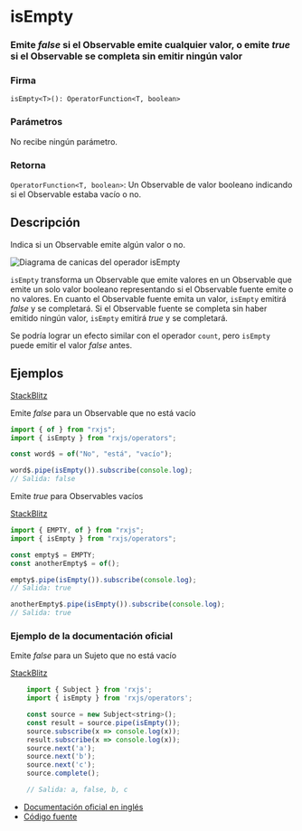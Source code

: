 # isEmpty

### Emite _false_ si el Observable emite cualquier valor, o emite _true_ si el Observable se completa sin emitir ningún valor

### Firma

`isEmpty<T>(): OperatorFunction<T, boolean>`

### Parámetros

No recibe ningún parámetro.

### Retorna

`OperatorFunction<T, boolean>`: Un Observable de valor booleano indicando si el Observable estaba vacío o no.

## Descripción

Indica si un Observable emite algún valor o no.

<img src="" alt="Diagrama de canicas del operador isEmpty">

`isEmpty` transforma un Observable que emite valores en un Observable que emite un solo valor booleano representando si el Observable fuente emite o no valores. En cuanto el Observable fuente emita un valor, `isEmpty` emitirá _false_ y se completará. Si el Observable fuente se completa sin haber emitido ningún valor, `isEmpty` emitirá _true_ y se completará.

Se podría lograr un efecto similar con el operador `count`, pero `isEmpty` puede emitir el valor _false_ antes.

## Ejemplos

[StackBlitz](https://stackblitz.com/edit/rxjs-isempty?file=index.ts)

Emite _false_ para un Observable que no está vacío

```javascript
import { of } from "rxjs";
import { isEmpty } from "rxjs/operators";

const word$ = of("No", "está", "vacío");

word$.pipe(isEmpty()).subscribe(console.log);
// Salida: false
```

Emite _true_ para Observables vacíos

[StackBlitz](https://stackblitz.com/edit/rxjs-isempty-2?file=index.ts)

```javascript
import { EMPTY, of } from "rxjs";
import { isEmpty } from "rxjs/operators";

const empty$ = EMPTY;
const anotherEmpty$ = of();

empty$.pipe(isEmpty()).subscribe(console.log);
// Salida: true

anotherEmpty$.pipe(isEmpty()).subscribe(console.log);
// Salida: true
```

### Ejemplo de la documentación oficial

Emite _false_ para un Sujeto que no está vacío

[StackBlitz](https://stackblitz.com/run?devtoolsheight=50)

```javascript
    import { Subject } from 'rxjs';
    import { isEmpty } from 'rxjs/operators';

    const source = new Subject<string>();
    const result = source.pipe(isEmpty());
    source.subscribe(x => console.log(x));
    result.subscribe(x => console.log(x));
    source.next('a');
    source.next('b');
    source.next('c');
    source.complete();

    // Salida: a, false, b, c
```

- [Documentación oficial en inglés](https://rxjs-dev.firebaseapp.com/api/operators/isEmpty)
- [Código fuente](https://github.com/ReactiveX/rxjs/blob/master/src/internal/operators/isEmpty.ts)
